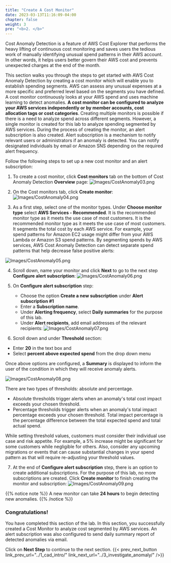 ```yaml
---
title: "Create A Cost Monitor"
date: 2023-03-13T11:16:09-04:00
chapter: false
weight: 3
pre: "<b>2. </b>"
---
```


Cost Anomaly Detection is a feature of AWS Cost Explorer that performs the heavy lifting of continuous cost monitoring and saves users the tedious work of manually identifying unusual spend patterns in their AWS account. In other words, it helps users better govern their AWS cost and prevents unexpected charges at the end of the month.

This section walks you through the steps to get started with AWS Cost Anomaly Detection by creating a cost monitor which will enable you to establish spending segments. AWS can assess any unusual expenses at a more specific and preferred level based on the segments you have defined. A cost monitor continuously looks at your AWS spend and uses machine learning to detect anomalies. **A cost monitor can be configured to analyze your AWS services independently or by member accounts, cost allocation tags or cost categories**. Creating multiple monitors is possible if there is a need to analyze spend across different segments. However, a single monitor is created for this lab to analyze spending segmented by AWS services. During the process of creating the monitor, an alert subscription is also created. Alert subscription is a mechanism to notify relevant users or administrators if an anomaly is detected. You can notify designated individuals by email or Amazon SNS depending on the required alert frequency.

Follow the following steps to set up a new cost monitor and an alert subscription:

1. To create a cost monitor, click **Cost monitors** tab on the bottom of Cost Anomaly Detection **Overview** page:
![Images/CostAnomaly03.png](/Cost/200_6_Cost_Anomaly_Detection/Images/cost_anomaly_03.png?classes=lab_picture_small)

2. On the Cost monitors tab, click **Create monitor**:
![Images/CostAnomaly04.png](/Cost/200_6_Cost_Anomaly_Detection/Images/cost_anomaly_04.png?classes=lab_picture_small)

3. As a first step, select one of the monitor types. Under **Choose monitor type** select **AWS Services - Recommended**. It is the recommended monitor type as it meets the use case of most customers. It is the recommended monitor type as it meets the use case of most customers. It segments the total cost by each AWS service. For example, your spend patterns for Amazon EC2 usage might differ from your AWS Lambda or Amazon S3 spend patterns. By segmenting spends by AWS services, AWS Cost Anomaly Detection can detect separate spend patterns that help decrease false positive alerts:

![Images/CostAnomaly05.png](/Cost/200_6_Cost_Anomaly_Detection/Images/cost_anomaly_05.png?classes=lab_picture_small)

4. Scroll down, name your monitor and click **Next** to go to the next step **Configure alert subscription**:
![Images/CostAnomaly06.png](/Cost/200_6_Cost_Anomaly_Detection/Images/cost_anomaly_06.png?classes=lab_picture_small)

5. On **Configure alert subscription** step:
    * Choose the option **Create a new subscription** under **Alert subscription #1**
    * Enter a **Subscription name**.
    * Under **Alerting frequency**, select **Daily summaries** for the purpose of this lab. 
    * Under **Alert recipients**, add email addresses of the relevant recipients:
![Images/CostAnomaly07.png](/Cost/200_6_Cost_Anomaly_Detection/Images/cost_anomaly_07.png?classes=lab_picture_small)

6. Scroll down and under **Threshold** section:
* Enter **20** in the text box and
* Select **percent above expected spend** from the drop down menu

Once above options are configured, a **Summary** is displayed to inform the user of the condition in which they will receive anomaly alerts. 

![Images/CostAnomaly08.png](/Cost/200_6_Cost_Anomaly_Detection/Images/cost_anomaly_08.png?classes=lab_picture_small)

There are two types of thresholds: absolute and percentage. 
- Absolute thresholds trigger alerts when an anomaly's total cost impact exceeds your chosen threshold.
- Percentage thresholds trigger alerts when an anomaly's total impact percentage exceeds your chosen threshold. Total impact percentage is the percentage difference between the total expected spend and total actual spend.

While setting threshold values, customers must consider their individual use case and risk appetite. For example, a 5% increase might be significant for some customers while negligible for others. Also, consider any upcoming migrations or events that can cause substantial changes in your spend pattern as that will require re-adjusting your threshold values.

7. At the end of **Configure alert subscription** step, there is an option to create additional subscriptions. For the purpose of this lab, no more subscriptions are created. Click **Create monitor** to finish creating the monitor and subscription:
![Images/CostAnomaly09.png](/Cost/200_6_Cost_Anomaly_Detection/Images/cost_anomaly_09.png?classes=lab_picture_small)

{{% notice note %}}
A new monitor can take **24 hours** to begin detecting new anomalies.
{{% /notice %}}

### Congratulations!
You have completed this section of the lab. In this section, you
successfully created a Cost Monitor to analyze cost segmented by AWS services. An alert subscription was also configured to send daily summary report of detected anomalies via email.  

Click on **Next Step** to continue to the next section.
{{< prev_next_button link_prev_url="../1_cad_intro/" link_next_url="../3_investigate_anomaly/" />}}
